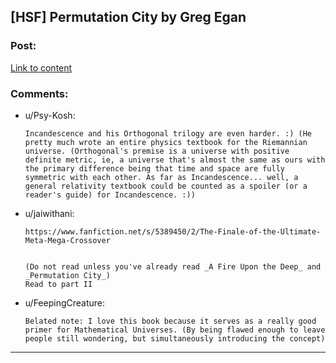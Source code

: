 ## [HSF] Permutation City by Greg Egan

### Post:

[Link to content](http://en.wikipedia.org/wiki/Permutation_City)

### Comments:

- u/Psy-Kosh:
  ```
  Incandescence and his Orthogonal trilogy are even harder. :) (He pretty much wrote an entire physics textbook for the Riemannian universe. (Orthogonal's premise is a universe with positive definite metric, ie, a universe that's almost the same as ours with the primary difference being that time and space are fully symmetric with each other. As far as Incandescence... well, a general relativity textbook could be counted as a spoiler (or a reader's guide) for Incandescence. :))
  ```

- u/jaiwithani:
  ```
  https://www.fanfiction.net/s/5389450/2/The-Finale-of-the-Ultimate-Meta-Mega-Crossover


  (Do not read unless you've already read _A Fire Upon the Deep_ and _Permutation City_)
  Read to part II
  ```

- u/FeepingCreature:
  ```
  Belated note: I love this book because it serves as a really good primer for Mathematical Universes. (By being flawed enough to leave people still wondering, but simultaneously introducing the concept)
  ```

---


